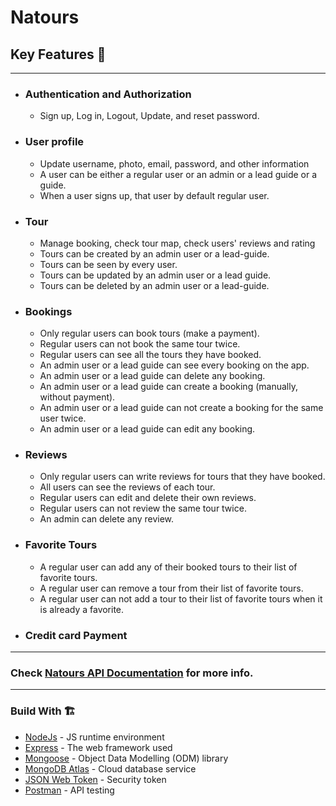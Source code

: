 
<h1> Natours </h1>

<h2> Key Features 📝</h2>
<hr>
<ul>
  <li><h3>Authentication and Authorization</h3></li>
  <ul>
    <li>Sign up, Log in, Logout, Update, and reset password.</li>
  </ul>
  <li><h3>User profile</h3></li>
  <ul>
    <li>Update username, photo, email, password, and other information</li>
    <li>A user can be either a regular user or an admin or a lead guide or a guide.</li>
    <li>When a user signs up, that user by default regular user.</li>
  </ul>
  <li><h3>Tour</h3></li>
  <ul>
    <li>Manage booking, check tour map, check users' reviews and rating</li>
    <li>Tours can be created by an admin user or a lead-guide.</li>
    <li>Tours can be seen by every user.</li>
    <li>Tours can be updated by an admin user or a lead guide.</li>
    <li>Tours can be deleted by an admin user or a lead-guide.</li>
  </ul>
  <li><h3>Bookings</h3></li>
  <ul>
    <li>Only regular users can book tours (make a payment).</li>
    <li>Regular users can not book the same tour twice.</li>
    <li>Regular users can see all the tours they have booked.</li>
    <li>An admin user or a lead guide can see every booking on the app.</li>
    <li>An admin user or a lead guide can delete any booking.</li>
    <li>An admin user or a lead guide can create a booking (manually, without payment).</li>
    <li>An admin user or a lead guide can not create a booking for the same user twice.</li>
    <li>An admin user or a lead guide can edit any booking.</li>
  </ul>
  <li><h3>Reviews</h3></li>
  <ul>
    <li>Only regular users can write reviews for tours that they have booked.</li>
    <li>All users can see the reviews of each tour.</li>
    <li>Regular users can edit and delete their own reviews.</li>
    <li>Regular users can not review the same tour twice.</li>
    <li>An admin can delete any review.</li>
  </ul>
  <li><h3>Favorite Tours</h3></li>
  <ul>
    <li>A regular user can add any of their booked tours to their list of favorite tours.</li>
    <li>A regular user can remove a tour from their list of favorite tours.</li>
    <li>A regular user can not add a tour to their list of favorite tours when it is already a favorite.</li>
  </ul>
  <li><h3>Credit card Payment</h3></li>
</ul>
<hr>
<h3>Check <a href="https://documenter.getpostman.com/view/30662537/2sAXjDdF3e">Natours API Documentation</a> for more info.</h3>
<hr>
<h3>Build With 🏗️</h3>
<ul>
  <li> <a href="https://nodejs.org/en">NodeJs</a> - JS runtime environment </li>
  <li> <a href="https://expressjs.com/">Express</a> - The web framework used </li>
  <li> <a href="https://mongoosejs.com/">Mongoose</a> - Object Data Modelling (ODM) library</li>
  <li> <a href="https://www.mongodb.com/products/platform/atlas-database">MongoDB Atlas</a> - Cloud database service</li>
  <li> <a href="https://jwt.io/">JSON Web Token</a> - Security token</li>
  <li> <a href="https://www.postman.com/">Postman</a> - API testing</li>
</ul>
